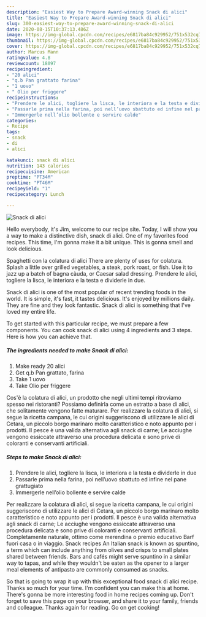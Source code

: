 ```yaml
---
description: "Easiest Way to Prepare Award-winning Snack di alici"
title: "Easiest Way to Prepare Award-winning Snack di alici"
slug: 300-easiest-way-to-prepare-award-winning-snack-di-alici
date: 2020-08-15T10:37:13.486Z
image: https://img-global.cpcdn.com/recipes/e6817ba84c929952/751x532cq70/snack-di-alici-recipe-main-photo.jpg
thumbnail: https://img-global.cpcdn.com/recipes/e6817ba84c929952/751x532cq70/snack-di-alici-recipe-main-photo.jpg
cover: https://img-global.cpcdn.com/recipes/e6817ba84c929952/751x532cq70/snack-di-alici-recipe-main-photo.jpg
author: Marcus Mann
ratingvalue: 4.8
reviewcount: 18097
recipeingredient:
- "20 alici"
- "q.b Pan grattato farina"
- "1 uovo"
- " Olio per friggere"
recipeinstructions:
- "Prendere le alici, togliere la lisca, le interiora e la testa e dividerle in due"
- "Passarle prima nella farina, poi nell’uovo sbattuto ed infine nel pane grattugiato"
- "Immergerle nell’olio bollente e servire calde"
categories:
- Recipe
tags:
- snack
- di
- alici

katakunci: snack di alici 
nutrition: 143 calories
recipecuisine: American
preptime: "PT34M"
cooktime: "PT46M"
recipeyield: "1"
recipecategory: Lunch

---
```



![Snack di alici](https://img-global.cpcdn.com/recipes/e6817ba84c929952/751x532cq70/snack-di-alici-recipe-main-photo.jpg)

Hello everybody, it's Jim, welcome to our recipe site. Today, I will show you a way to make a distinctive dish, snack di alici. One of my favorites food recipes. This time, I'm gonna make it a bit unique. This is gonna smell and look delicious.

Spaghetti con la colatura di alici There are plenty of uses for colatura. Splash a little over grilled vegetables, a steak, pork roast, or fish. Use it to jazz up a batch of bagna càuda, or Caesar salad dressing. Prendere le alici, togliere la lisca, le interiora e la testa e dividerle in due.

Snack di alici is one of the most popular of recent trending foods in the world. It is simple, it's fast, it tastes delicious. It's enjoyed by millions daily. They are fine and they look fantastic. Snack di alici is something that I've loved my entire life.


To get started with this particular recipe, we must prepare a few components. You can cook snack di alici using 4 ingredients and 3 steps. Here is how you can achieve that.

<!--inarticleads1-->

##### The ingredients needed to make Snack di alici:

1. Make ready 20 alici
1. Get q.b Pan grattato, farina
1. Take 1 uovo
1. Take  Olio per friggere


Cos&#39;è la colatura di alici, un prodotto che negli ultimi tempi ritroviamo spesso nei ristoranti? Possiamo definirla come un estratto a base di alici, che solitamente vengono fatte maturare. Per realizzare la colatura di alici, si segue la ricetta campana, le cui origini suggeriscono di utilizzare le alici di Cetara, un piccolo borgo marinaro molto caratteristico e noto appunto per i prodotti. Il pesce è una valida alternativa agli snack di carne; Le acciughe vengono essiccate attraverso una procedura delicata e sono prive di coloranti e conservanti artificiali. 

<!--inarticleads2-->

##### Steps to make Snack di alici:

1. Prendere le alici, togliere la lisca, le interiora e la testa e dividerle in due
1. Passarle prima nella farina, poi nell’uovo sbattuto ed infine nel pane grattugiato
1. Immergerle nell’olio bollente e servire calde


Per realizzare la colatura di alici, si segue la ricetta campana, le cui origini suggeriscono di utilizzare le alici di Cetara, un piccolo borgo marinaro molto caratteristico e noto appunto per i prodotti. Il pesce è una valida alternativa agli snack di carne; Le acciughe vengono essiccate attraverso una procedura delicata e sono prive di coloranti e conservanti artificiali. Completamente naturale, ottimo come merendina o premio educativo Barf fuori casa o in viaggio. Snack recipes An Italian snack is known as spuntino, a term which can include anything from olives and crisps to small plates shared between friends. Bars and cafés might serve spuntino in a similar way to tapas, and while they wouldn&#39;t be eaten as the opener to a larger meal elements of antipasto are commonly consumed as snacks. 

So that is going to wrap it up with this exceptional food snack di alici recipe. Thanks so much for your time. I'm confident you can make this at home. There's gonna be more interesting food in home recipes coming up. Don't forget to save this page on your browser, and share it to your family, friends and colleague. Thanks again for reading. Go on get cooking!
